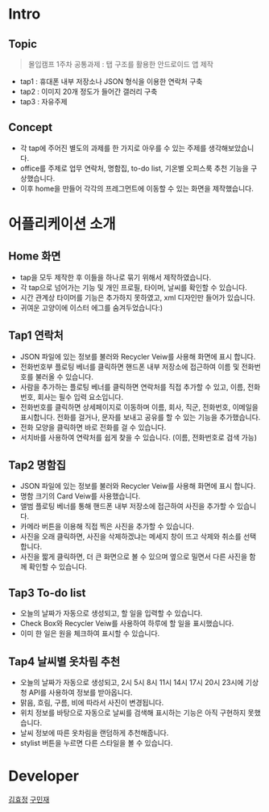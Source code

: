 # Intro
## Topic
> 몰입캠프 1주차 공통과제 : 탭 구조를 활용한 안드로이드 앱 제작
- tap1 : 휴대폰 내부 저장소나 JSON 형식을 이용한 연락처 구축
- tap2 : 이미지 20개 정도가 들어간 갤러리 구축
- tap3 : 자유주제

## Concept
- 각 tap에 주어진 별도의 과제를 한 가지로 아우를 수 있는 주제를 생각해보았습니다.
- office를 주제로 업무 연락처, 명함집, to-do list, 기온별 오피스룩 추천 기능을 구상했습니다.
- 이후 home을 만들어 각각의 프레그먼트에 이동할 수 있는 화면을 제작했습니다.

# 어플리케이션 소개 
## Home 화면
- tap을 모두 제작한 후 이들을 하나로 묶기 위해서 제작하였습니다.
- 각 tap으로 넘어가는 기능 및 개인 프로필, 타이머, 날씨를 확인할 수 있습니다. 
- 시간 관계상 타이머를 기능은 추가하지 못하였고, xml 디자인만 들어가 있습니다.
- 귀여운 고양이에 이스터 에그를 숨겨두었습니다:)

## Tap1 연락처
- JSON 파일에 있는 정보를 불러와 Recycler Veiw를 사용해 화면에 표시 합니다.
- 전화번호부 플로팅 베너를 클릭하면 핸드폰 내부 저장소에 접근하여 이름 및 전화번호를 불러올 수 있습니다.
- 사람을 추가하는 플로팅 베너를 클릭하면 연락처를 직접 추가할 수 있고, 이름, 전화번호, 회사는 필수 입력 요소입니다.
- 전화번호를 클릭하면 상세페이지로 이동하며 이름, 회사, 직군, 전화번호, 이메일을 표시합니다. 전화를 걸거나, 문자를 보내고 공유를 할 수 있는 기능을 추가했습니다.
- 전화 모양을 클릭하면 바로 전화를 걸 수 있습니다.
- 서치바를 사용하여 연락처를 쉽게 찾을 수 있습니다. (이름, 전화번호로 검색 가능)

## Tap2 명함집
- JSON 파일에 있는 정보를 불러와 Recycler Veiw를 사용해 화면에 표시 합니다.
- 명함 크기의 Card Veiw를 사용했습니다.
- 앨범 플로팅 베너를 통해 핸드폰 내부 저장소에 접근하여 사진을 추가할 수 있습니다.
- 카메라 버튼을 이용해 직접 찍은 사진을 추가할 수 있습니다.
- 사진을 오래 클릭하면, 사진을 삭제하겠냐는 메세지 창이 뜨고 삭제와 취소를 선택합니다.
- 사진을 짧게 클릭하면, 더 큰 화면으로 볼 수 있으며 옆으로 밀면서 다른 사진을 함께 확인할 수 있습니다. 

## Tap3 To-do list
- 오늘의 날짜가 자동으로 생성되고, 할 일을 입력할 수 있습니다. 
- Check Box와 Recycler Veiw를 사용하여 하루에 할 일을 표시했습니다. 
- 이미 한 일은 원을 체크하여 표시할 수 있습니다. 

## Tap4 날씨별 옷차림 추천
- 오늘의 날짜가 자동으로 생성되고, 2시 5시 8시 11시 14시 17시 20시 23시에 기상청 API를 사용하여 정보를 받아옵니다.
- 맑음, 흐림, 구름, 비에 따라서 사진이 변경됩니다.
- 위치 정보를 바탕으로 자동으로 날씨를 검색해 표시하는 기능은 아직 구현하지 못했습니다.
- 날씨 정보에 따른 옷차림을 랜덤하게 추천해줍니다.
- stylist 버튼을 누르면 다른 스타일을 볼 수 있습니다. 

# Developer
[김효정](https://github.com/rb37lu71)
[구민재](https://github.com/9mande)
